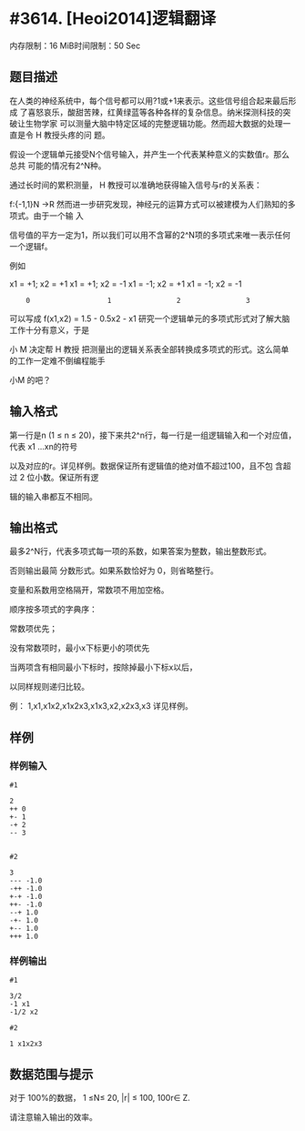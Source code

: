 # #3614. [Heoi2014]逻辑翻译

内存限制：16 MiB时间限制：50 Sec

## 题目描述

在人类的神经系统中，每个信号都可以用?1或+1来表示。这些信号组合起来最后形成 了喜怒哀乐，酸甜苦辣，红黄绿蓝等各种各样的复杂信息。纳米探测科技的突破让生物学家 可以测量大脑中特定区域的完整逻辑功能。然而超大数据的处理一直是令 H 教授头疼的问 题。

 假设一个逻辑单元接受N个信号输入，并产生一个代表某种意义的实数值r。那么总共 可能的情况有2^N种。

通过长时间的累积测量， H 教授可以准确地获得输入信号与r的关系表：

 f:{-1,1}N &rarr;R  然而进一步研究发现，神经元的运算方式可以被建模为人们熟知的多项式。由于一个输 入

信号值的平方一定为1，所以我们可以用不含幂的2^N项的多项式来唯一表示任何一个逻辑f。 

 例如

 x1 = +1; x2 = +1   x1 = +1; x2 = -1  x1 = -1; x2 = +1 x1 = -1; x2 = -1

        0                   1                2                3  

可以写成 f(x1,x2) = 1.5 - 0.5x2 - x1 研究一个逻辑单元的多项式形式对了解大脑工作十分有意义，于是

小 M 决定帮 H 教授 把测量出的逻辑关系表全部转换成多项式的形式。这么简单的工作一定难不倒编程能手

小M 的吧？ 

## 输入格式

第一行是n (1 &le; n &le; 20)，接下来共2^n行，每一行是一组逻辑输入和一个对应值，代表 x1 &hellip;xn的符号

以及对应的r。详见样例。数据保证所有逻辑值的绝对值不超过100，且不包 含超过 2 位小数。保证所有逻

辑的输入串都互不相同。 

## 输出格式

最多2^N行，代表多项式每一项的系数，如果答案为整数，输出整数形式。

否则输出最简 分数形式。如果系数恰好为 0，则省略整行。

变量和系数用空格隔开，常数项不用加空格。 

顺序按多项式的字典序：

常数项优先；

没有常数项时，最小x下标更小的项优先

当两项含有相同最小下标时，按除掉最小下标x以后，

以同样规则递归比较。

 例： 1,x1,x1x2,x1x2x3,x1x3,x2,x2x3,x3 详见样例。 

## 样例

### 样例输入

    
    #1
    
    2 
    ++ 0 
    +- 1 
    -+ 2 
    -- 3  
    
    
    #2
    
    3 
    --- -1.0 
    -++ -1.0 
    +-+ -1.0 
    ++- -1.0 
    --+ 1.0 
    -+- 1.0 
    +-- 1.0 
    +++ 1.0  
    

### 样例输出

    
    #1
    
    3/2
    -1 x1 
    -1/2 x2
    
    #2
    
    1 x1x2x3
    

## 数据范围与提示

 对于 100%的数据， 1 &le;N&le; 20, |r| &le; 100, 100r&isin; Z. 

请注意输入输出的效率。 
